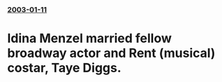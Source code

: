 ### [2003-01-11](/news/2003/01/11/index.md)

#  Idina Menzel married fellow broadway actor and Rent (musical) costar, Taye Diggs.



